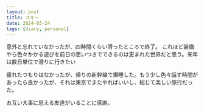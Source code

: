 ```yaml
---
layout: post
title: スキー
date: 2024-03-24
tags: [diary, personal]
---
```


意外と忘れていなかったが、四時間くらい滑ったところで終了。
これほど装備やら色々かかる遊びを前日の思いつきでできるのは恵まれた世界だと思う。来年は数日単位で滑りに行きたい

疲れたつもりはなかったが、帰りの新幹線で爆睡した。もう少し色々話す時間があったら良かったが、それは東京でまたやればいいし、総じて楽しい旅行だった。

お互い大事に思える友達がいることに感謝。

